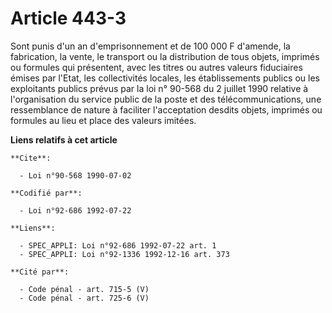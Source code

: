 # Article 443-3

Sont punis d'un an d'emprisonnement et de 100 000 F d'amende, la fabrication, la vente, le transport ou la distribution de
tous objets, imprimés ou formules qui présentent, avec les titres ou autres valeurs fiduciaires émises par l'Etat, les
collectivités locales, les établissements publics ou les exploitants publics prévus par la loi n° 90-568 du 2 juillet 1990
relative à l'organisation du service public de la poste et des télécommunications, une ressemblance de nature à faciliter
l'acceptation desdits objets, imprimés ou formules au lieu et place des valeurs imitées.

**Liens relatifs à cet article**

	**Cite**:

	  - Loi n°90-568 1990-07-02

	**Codifié par**:

	  - Loi n°92-686 1992-07-22

	**Liens**:

	  - SPEC_APPLI: Loi n°92-686 1992-07-22 art. 1
	  - SPEC_APPLI: Loi n°92-1336 1992-12-16 art. 373

	**Cité par**:

	  - Code pénal - art. 715-5 (V)
	  - Code pénal - art. 725-6 (V)
